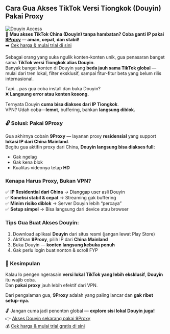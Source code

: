 ## Cara Gua Akses TikTok Versi Tiongkok (Douyin) Pakai Proxy

![Douyin Access](https://cellphones.com.vn/sforum/wp-content/uploads/2023/07/douyin-la-gi-1.jpg)  
🎯 **Mau akses TikTok China (Douyin) tanpa hambatan? Coba ganti IP pakai [9Proxy](https://the9proxy.short.gy/github-homepage-lily555) — aman, cepat, dan stabil!**  
➡️ [Cek harga & mulai trial di sini](https://the9proxy.short.gy/github-pricing-lily555)

Sebagai orang yang suka ngulik konten-konten unik, gua penasaran banget sama **TikTok versi Tiongkok alias Douyin**.  
Banyak banget konten di Douyin yang **beda jauh sama TikTok global** — mulai dari tren lokal, filter eksklusif, sampai fitur-fitur beta yang belum rilis internasional.

Tapi... pas gua coba install dan buka Douyin?  
❌ **Langsung error atau konten kosong.**

Ternyata Douyin **cuma bisa diakses dari IP Tiongkok**.  
VPN? Udah coba—**lemot**, buffering, bahkan **langsung diblok.**

### 🔓 Solusi: Pakai 9Proxy

Gua akhirnya cobain **9Proxy** — layanan proxy **residensial** yang support **lokasi IP dari China Mainland**.  
Begitu gua aktifin proxy dari China, **Douyin langsung bisa diakses full:**
- Gak ngelag  
- Gak kena blok  
- Kualitas videonya tetap **HD**

### Kenapa Harus Proxy, Bukan VPN?

✅ **IP Residential dari China** → Dianggap user asli Douyin  
✅ **Koneksi stabil & cepat** → Streaming gak buffering  
✅ **Minim risiko diblok** → Server Douyin lebih “percaya”  
✅ **Setup simpel** → Bisa langsung dari device atau browser

### Tips Gua Buat Akses Douyin:
1. Download aplikasi **Douyin** dari situs resmi (jangan lewat Play Store)  
2. Aktifkan **9Proxy**, pilih IP dari **China Mainland**  
3. Buka Douyin — **konten langsung kebuka penuh**  
4. Gak perlu login buat nonton & scroll FYP

### 📌 Kesimpulan

Kalau lo pengen ngerasain **versi lokal TikTok yang lebih eksklusif**, **Douyin** itu wajib coba.  
Dan **pakai proxy** jauh lebih efektif dari VPN.

Dari pengalaman gua, **9Proxy** adalah yang paling lancar dan **gak ribet setup-nya.**

🔓 Jangan cuma jadi penonton global — **explore sisi lokal Douyin juga!**  
👉 [Akses Douyin sekarang pakai 9Proxy](https://the9proxy.short.gy/github-homepage-lily555)  
💰 [Cek harga & mulai trial gratis di sini](https://the9proxy.short.gy/github-pricing-lily555)
